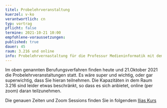 ```yaml
---
titel: Probelehrveranstaltung
kuerzel: v-ko
verantwortlich: cn
typ: vortrag
pflicht: false
termine: 2021-10-21 10:00
empfohlene-voraussetzungen: 
published: true
dauer: 45
raum: 3.216 und online
info: Probelehrvernastaltung für die Professur Medieninformatik mit dem Schwerpunkt Visual Computing
---
```


Im oben genannten Berufungsverfahren finden heute und 21.Oktober 2021 die Probelehrveranstaltungen statt. Es wäre super und wichtig, oder gar superwichtig, dass Sie hieran teilnehmen. Die Kapazitäten in dem Raum 3.216 sind leider etwas
beschränkt, so dass es sich anbietet, online (per zoom) daran teilzunehmen.

Die genauen Zeiten und Zoom Sessions finden Sie in folgendem [Ilias Kurs](https://ilias.th-koeln.de/goto.php?target=crs_2044917&client_id=ILIAS_FH_Koeln)

